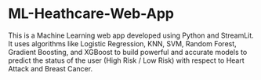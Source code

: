 # ML-Heathcare-Web-App
This is a Machine Learning web app developed using Python and StreamLit. It uses algorithms like Logistic Regression, KNN, SVM, Random Forest, Gradient Boosting, and XGBoost to build powerful and accurate models to predict the status of the user (High Risk / Low Risk) with respect to Heart Attack and Breast Cancer.
